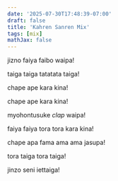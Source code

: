 ```yaml
---
date: '2025-07-30T17:48:39-07:00'
draft: false
title: 'Kahren Sanren Mix'
tags: [mix]
mathJax: false
---
```


jizno faiya faibo waipa!

taiga taiga tatatata taiga!

chape ape kara kina!

chape ape kara kina!

myohontusuke *clap* waipa!

faiya faiya tora tora kara kina!

chape apa fama ama ama jasupa!

tora taiga tora taiga!

jinzo seni iettaiga!